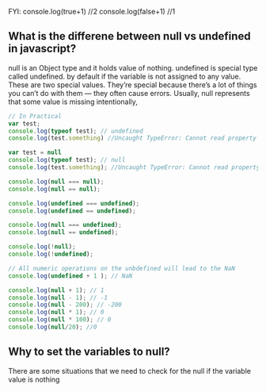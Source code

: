 FYI:
console.log(true+1) //2
console.log(false+1) //1

## What is the differene between null vs undefined in javascript?
null is an Object type and it holds value of nothing. undefined is special type called undefined.
by default if the variable  is not assigned to any value.
These are two special values. They’re special because there’s a lot of things you can’t do with them — they often cause errors. Usually, null represents that some value is missing intentionally,

```javascript
// In Practical
var test;
console.log(typeof test); // undefined
console.log(test.something) //Uncaught TypeError: Cannot read property 'something' of undefined

var test = null
console.log(typeof test); // null
console.log(test.something); //Uncaught TypeError: Cannot read property 'something' of null

console.log(null === null);
console.log(null == null);

console.log(undefined === undefined);
console.log(undefined == undefined);

console.log(null === undefined);
console.log(null == undefined);

console.log(!null);
console.log(!undefined);

// All numeric operations on the unbdefined will lead to the NaN
console.log(undefined + 1 ); // NaN

console.log(null + 1); // 1
console.log(null - 1); // -1
console.log(null - 200); // -200
console.log(null * 1); // 0
console.log(null * 100); // 0
console.log(null/20); //0
```
## Why to set the variables to null?
There are some situations that we need to check for the null if the variable value is nothing
